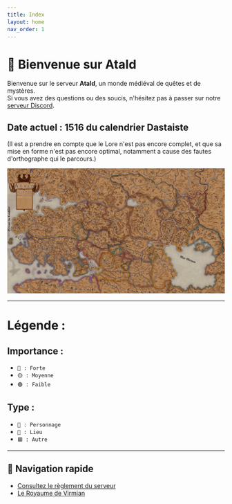 ```yaml
---
title: Index
layout: home
nav_order: 1
---
```

# 🏰 Bienvenue sur Atald

Bienvenue sur le serveur **Atald**, un monde médiéval de quêtes et de mystères.  
Si vous avez des questions ou des soucis, n'hésitez pas à passer sur notre [serveur Discord](https://discord.gg/S6FZ9zWDkr).

## Date actuel : 1516 du calendrier Dastaiste

(Il est a prendre en compte que le Lore n'est pas encore complet, et que sa mise en forme n'est pas encore optimal, notamment a cause des fautes d'orthographe qui le parcours.)

<p align="center">
  <img src="assets/map/global_Virmian.jpeg" alt="Map Atald" width="800"/>
</p>

---
# Légende :
## Importance : 
- `🔴 : Forte`
- `🟡 : Moyenne`
- `🟢 : Faible`
## Type : 
- `🔺 : Personnage`
- `🔴 : Lieu`
- `🟥 : Autre`

---

## 🔗 Navigation rapide

- [Consultez le règlement du serveur](regles.html)
- [Le Royaume de Virmian](Virmian_base.html)

